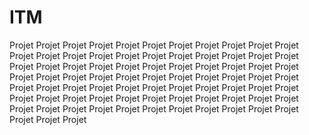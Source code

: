 # ITM
Projet Projet Projet Projet Projet Projet Projet Projet Projet Projet Projet Projet Projet Projet Projet Projet Projet Projet Projet Projet Projet Projet Projet Projet Projet Projet Projet Projet Projet Projet Projet Projet Projet Projet Projet Projet Projet Projet Projet Projet Projet Projet Projet Projet Projet Projet Projet Projet Projet Projet Projet Projet Projet Projet Projet Projet Projet Projet Projet Projet Projet Projet Projet Projet Projet Projet Projet Projet Projet Projet Projet Projet Projet Projet Projet Projet Projet Projet Projet Projet

